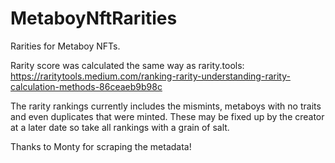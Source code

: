 # MetaboyNftRarities
Rarities for Metaboy NFTs. 

Rarity score was calculated the same way as rarity.tools: https://raritytools.medium.com/ranking-rarity-understanding-rarity-calculation-methods-86ceaeb9b98c

The rarity rankings currently includes the mismints, metaboys with no traits and even duplicates that were minted. These may be fixed up by the creator at a later date so take all rankings with a grain of salt.

Thanks to Monty for scraping the metadata!
